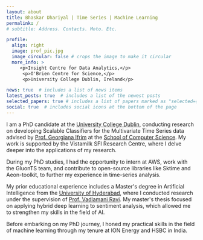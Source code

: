 ```yaml
---
layout: about
title: Bhaskar Dhariyal | Time Series | Machine Learning
permalink: /
# subtitle: Address. Contacts. Moto. Etc.

profile:
  align: right
  image: prof_pic.jpg
  image_circular: false # crops the image to make it circular
  more_info: >
     <p>Insight Centre for Data Analytics,</p>
      <p>O'Brien Centre for Science,</p>
      <p>University College Dublin, Ireland</p>

news: true  # includes a list of news items
latest_posts: true  # includes a list of the newest posts
selected_papers: true # includes a list of papers marked as "selected={true}"
social: true  # includes social icons at the bottom of the page
---
```


I am a PhD candidate at the [University College Dublin](https://www.ucd.ie), conducting research on developing Scalable Classifiers for the Multivariate Time Series data advised by [Prof. Georgiana Ifrim](https://people.ucd.ie/georgiana.ifrim) at the [School of Computer Science](https://www.ucd.ie/cs/). My work is supported by the Vistamilk SFI Research Centre, where I delve deeper into the applications of my research.

During my PhD studies, I had the opportunity to intern at AWS, work with the GluonTS team, and contribute to open-source libraries like Sktime and Aeon-toolkit, to further my experience in time-series analysis.

My prior educational experience includes a Master's degree in Artificial Intelligence from the [University of Hyderabad](https://scis.uohyd.ac.in/), where I conducted research under the supervision of [Prof. Vadlamani Ravi](https://www.idrbt.ac.in/dr-v-ravi/). My master's thesis focused on applying hybrid deep learning to sentiment analysis, which allowed me to strengthen my skills in the field of AI.

Before embarking on my PhD journey, I honed my practical skills in the field of machine learning through my tenure at ION Energy and HSBC in India.